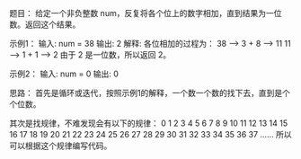 题目：
给定一个非负整数 num，反复将各个位上的数字相加，直到结果为一位数。返回这个结果。

示例1：
输入: num = 38
输出: 2
解释: 各位相加的过程为：
38 --> 3 + 8 --> 11
11 --> 1 + 1 --> 2
由于 2 是一位数，所以返回 2。

示例2：
输入: num = 0
输出: 0

思路：
首先是循环或迭代，按照示例1的解释，一个数一个数的找下去，直到是个个位数。

其次是找规律，不难发现会有以下的规律：
0  1  2  3  4  5  6  7  8  9
  10 11 12 13 14 15 16 17 18
  19 20 21 22 23 24 25 26 27
  28 29 30 31 32 33 34 35 36
  37 ……
所以可以根据这个规律编写代码。